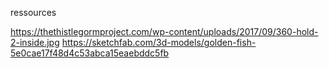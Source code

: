 ressources

https://thethistlegormproject.com/wp-content/uploads/2017/09/360-hold-2-inside.jpg
https://sketchfab.com/3d-models/golden-fish-5e0cae17f48d4c53abca15eaebddc5fb
